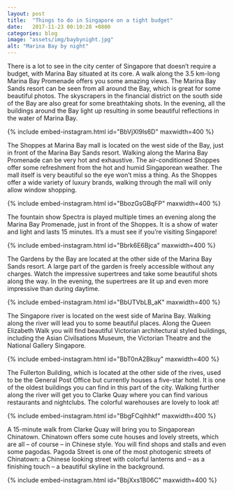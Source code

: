```yaml
---
layout: post
title:  "Things to do in Singapore on a tight budget"
date:   2017-11-23 00:10:28 +0800
categories: blog
image: "assets/img/baybynight.jpg"
alt: "Marina Bay by night"
---
```

There is a lot to see in the city center of Singapore that doesn’t require a budget, with Marina Bay situated at its core. A walk along the 3.5 km-long Marina Bay Promenade offers you some amazing views. The Marina Bay Sands resort can be seen from all around the Bay, which is great for some beautiful photos. The skyscrapers in the financial district on the south side of the Bay are also great for some breathtaking shots. In the evening, all the buildings around the Bay light up resulting in some beautiful reflections in the water of Marina Bay.

{% include embed-instagram.html id="BbVjXI9ls6D" maxwidth=400 %}

The Shoppes at Marina Bay mall is located on the west side of the Bay, just in front of the Marina Bay Sands resort. Walking along the Marina Bay Promenade can be very hot and exhaustive. The air-conditioned Shoppes offer some refreshment from the hot and humid Singaporean weather. The mall itself is very beautiful so the eye won’t miss a thing. As the Shoppes offer a wide variety of luxury brands, walking through the mall will only allow window shopping. 

{% include embed-instagram.html id="BbozGsGBqFP" maxwidth=400 %}

The fountain show Spectra is played multiple times an evening along the Marina Bay Promenade, just in front of the Shoppes. It is a show of water and light and lasts 15 minutes. It’s a must see if you’re visiting Singapore! 

{% include embed-instagram.html id="Bbrk6E6Bjca" maxwidth=400 %}

The Gardens by the Bay are located at the other side of the Marina Bay Sands resort. A large part of the garden is freely accessible without any charges. Watch the impressive supertrees and take some beautiful shots along the way. In the evening, the supertrees are lit up and even more impressive than during daytime.

{% include embed-instagram.html id="BbUTVbLB_aK" maxwidth=400 %}

The Singapore river is located on the west side of Marina Bay. Walking along the river will lead you to some beautiful places. Along the Queen Elizabeth Walk you will find beautiful Victorian architectural styled buildings, including the Asian Civilsations Museum, the Victorian Theatre and the National Gallery Singapore. 

{% include embed-instagram.html id="BbT0nA2Bkuy" maxwidth=400 %}

The Fullerton Building, which is located at the other side of the rives, used to be the General Post Office but currently houses a five-star hotel. It is one of the oldest buildings you can find in this part of the city. Walking further along the river will get you to Clarke Quay where you can find various restaurants and nightclubs. The colorful warehouses are lovely to look at!

{% include embed-instagram.html id="BbgFCqihhkf" maxwidth=400 %}

A 15-minute walk from Clarke Quay will bring you to Singaporean Chinatown. Chinatown offers some cute houses and lovely streets, which are all – of course – in Chinese style. You will find shops and stalls and even some pagodas. Pagoda Street is one of the most photogenic streets of Chinatown: a Chinese looking street with colorful lanterns and – as a finishing touch – a beautiful skyline in the background.

{% include embed-instagram.html id="BbjXxs1B06C" maxwidth=400 %}
